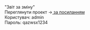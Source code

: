 "Звіт за зміну"<br>
Переглянути проект -><a href="http://zvits.pp.ua/"> за посиланням</a><br>
Користувач: admin<br>
Пароль: qazwsx1234
